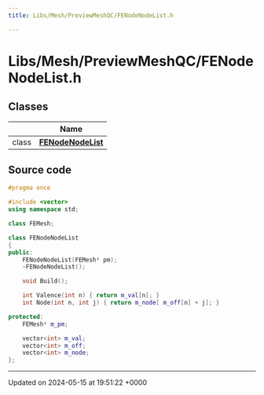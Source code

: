 ```yaml
---
title: Libs/Mesh/PreviewMeshQC/FENodeNodeList.h

---
```


# Libs/Mesh/PreviewMeshQC/FENodeNodeList.h



## Classes

|                | Name           |
| -------------- | -------------- |
| class | **[FENodeNodeList](../Classes/classFENodeNodeList.md)**  |




## Source code

```cpp
#pragma once

#include <vector>
using namespace std;

class FEMesh;

class FENodeNodeList
{
public:
    FENodeNodeList(FEMesh* pm);
    ~FENodeNodeList();

    void Build();

    int Valence(int n) { return m_val[n]; }
    int Node(int n, int j) { return m_node[ m_off[n] + j]; }

protected:
    FEMesh* m_pm;

    vector<int> m_val;
    vector<int> m_off;
    vector<int> m_node;
};
```


-------------------------------

Updated on 2024-05-15 at 19:51:22 +0000
